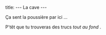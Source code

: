 title: --- La cave ---

Ça sent la poussière par ici ...

P'têt que tu trouveras des trucs _tout au fond_ .

<br /><br /><br />
<br /><br /><br /><br /><br /><br /><br /><br /><br /><br /><br /><br /><br /><br /><br /><br /><br /><br /><br /><br /><br /><br /><br /><br /><br /><br /><br /><br /><br /><br /><br /><br /><br /><br /><br /><br /><br /><br /><br /><br /><br /><br /><br /><br /><br /><br /><br /><br /><br /><br /><br /><br /><br /><br /><br /><br /><br /><br /><br /><br /><br /><br /><br /><br /><br /><br /><br /><br /><br /><br /><br /><br /><br /><br /><br /><br /><br /><br /><br /><br /><br /><br /><br /><br /><br /><br /><br /><br /><br /><br /><br /><br /><br /><br /><br /><br /><br /><br /><br /><br /><br /><br /><br /><br /><br /><br /><br /><br /><br /><br /><br /><br /><br /><br /><br /><br /><br /><br /><br /><br /><br /><br /><br /><br /><br /><br />
<br /><br /><br /><br /><br /><br /><br /><br /><br /><br /><br /><br /><br /><br /><br /><br /><br /><br /><br /><br /><br /><br /><br /><br /><br /><br /><br /><br /><br /><br /><br /><br /><br /><br /><br /><br /><br /><br /><br /><br /><br /><br /><br /><br /><br /><br /><br /><br /><br /><br /><br /><br /><br /><br /><br /><br /><br /><br /><br /><br /><br /><br /><br /><br /><br /><br /><br /><br /><br /><br /><br /><br /><br /><br /><br /><br /><br /><br /><br /><br /><br /><br /><br /><br /><br /><br /><br /><br /><br /><br /><br /><br /><br /><br /><br /><br /><br /><br /><br /><br /><br /><br /><br /><br /><br /><br /><br /><br /><br /><br /><br /><br /><br /><br /><br /><br /><br /><br /><br /><br /><br /><br /><br />


    CODE = {'A': '.-',     'B': '-...',   'C': '-.-.', 
            'D': '-..',    'E': '.',      'F': '..-.',
            'G': '--.',    'H': '....',   'I': '..',
            'J': '.---',   'K': '-.-',    'L': '.-..',
            'M': '--',     'N': '-.',     'O': '---',
            'P': '.--.',   'Q': '--.-',   'R': '.-.',
            'S': '...',    'T': '-',      'U': '..-',
            'V': '...-',   'W': '.--',    'X': '-..-',
            'Y': '-.--',   'Z': '--..',

            '0': '-----',  '1': '.----',  '2': '..---',
            '3': '...--',  '4': '....-',  '5': '.....',
            '6': '-....',  '7': '--...',  '8': '---..',
            '9': '----.',

            "." : ".-.-.-",
            "," : "--..--",
            "?" : "..--..",
            "'" : ".----.",
            "!" : "-.-.-----.",
            "/" : "-..-.",
            ":" : "---...",
            "-" : "-....-",
            "@" : ".--.-.",
            "=" : "-...-"
            }

    CODE_REVERSED = {value:key for key,value in CODE.items()}

    BIP_CODE = {'.': 'Bip', '-': 'Bop', ' ': ' '}

    def to_morse(s):
        mots = s.split()
        for i, mot in enumerate(mots):
            mots[i] = ' '.join(CODE.get(j.upper()) for j in mot)
        return '  '.join(mots)

    def from_morse(s):
        s = s.replace('  ', 'w')
        mots = s.split('w')
        for i, mot in enumerate(mots):
            mots[i] = ''.join(CODE_REVERSED.get(i) for i in mot.split())
        return ' '.join(mots)

    def to_bipbop(s):
        s = to_morse(s)
        return ''.join(BIP_CODE.get(i) for i in s)

    def from_bipbop(s):
        s = s.upper() * 3
        return 'Mais pour le moment, je fais : {}!'.format(s)


    txt1 = to_morse('Salut Elliot')
    txt2 = from_morse('- ..-  ...- .- ...  -... .. . -.  ..--..')
    txt3 = to_bipbop("C'est cool !")
    txt4 = "J'aurais bientôt un Samsung tout neuf !"

    print(txt1)
    print(txt2)
    print(txt3)
    print(txt4.replace('Samsung', 'Iphone SE'))

    # Essaye de changer la fonction from_bipbop() pour traduire ce qui dit le robot.
    # Tu as ici tout ce qu'il faut pour y parvenir. 

    print( from_bipbop('prout ') ) # <- Je suis sûr que c'est encore un coup des loupiaux ça !
